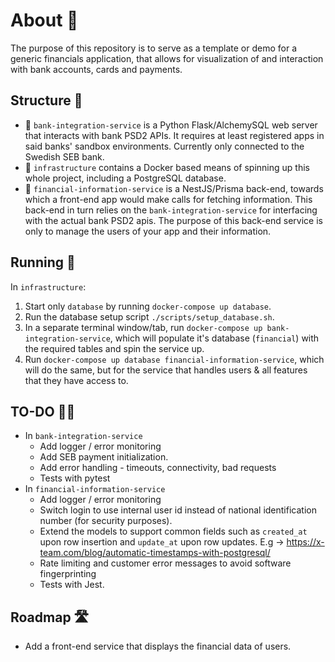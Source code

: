 # About 💬

The purpose of this repository is to serve as a template or demo for a generic financials application, that allows for visualization of and interaction with bank accounts, cards and payments.

## Structure 🏢

- 🏦 `bank-integration-service` is a Python Flask/AlchemySQL web server that interacts with bank PSD2 APIs. It requires at least registered apps in said banks' sandbox environments. Currently only connected to the Swedish SEB bank.
- 🚢 `infrastructure` contains a Docker based means of spinning up this whole project, including a PostgreSQL database.
- 📃 `financial-information-service` is a NestJS/Prisma back-end, towards which a front-end app would make calls for fetching information. This back-end in turn relies on the `bank-integration-service` for interfacing with the actual bank PSD2 apis. The purpose of this back-end service is only to manage the users of your app and their information.

## Running 🔌

In `infrastructure`:

1. Start only `database` by running `docker-compose up database`.
2. Run the database setup script `./scripts/setup_database.sh`.
3. In a separate terminal window/tab, run `docker-compose up bank-integration-service`, which will populate it's database (`financial`) with the required tables and spin the service up.
4. Run `docker-compose up database financial-information-service`, which will do the same, but for the service that handles users & all features that they have access to.

## TO-DO 👷‍♂️

- In `bank-integration-service`
  - Add logger / error monitoring
  - Add SEB payment initialization.
  - Add error handling - timeouts, connectivity, bad requests
  - Tests with pytest
- In `financial-information-service`
  - Add logger / error monitoring
  - Switch login to use internal user id instead of national identification number (for security purposes).
  - Extend the models to support common fields such as `created_at` upon row insertion and `update_at` upon row updates. E.g -> https://x-team.com/blog/automatic-timestamps-with-postgresql/
  - Rate limiting and customer error messages to avoid software fingerprinting
  - Tests with Jest.

## Roadmap 🛣

- Add a front-end service that displays the financial data of users.
